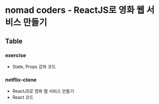 # nomad coders - ReactJS로 영화 웹 서비스 만들기

## Table

### exercise
- State, Props 강좌 코드

### netflix-clone
- ReactJS로 영화 웹 서비스 만들기
- React 코드